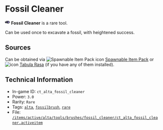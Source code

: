 # Fossil Cleaner

<img src="https://raw.githubusercontent.com/Ceterai/Enternia/main/items/active/alta/tools/brushes/fossil_cleaner/icon.png" alt="Fossil Cleaner icon" loading="lazy" height="16px" width="auto" /> **Fossil Cleaner** is a rare tool.

Can be used once to excavate a fossil, with heightened success.

## Sources

Can be obtained via <img src="https://raw.githubusercontent.com/Silverfeelin/Starbound-SpawnableItemPack/master/interface/sip/iconSmall.png" alt="Spawnable Item Pack icon" width="18" height="14"/> [Spawnable Item Pack](https://steamcommunity.com/sharedfiles/filedetails/?id=733665104) or <img src="https://steamuserimages-a.akamaihd.net/ugc/263843960696222713/3EC9A7C005541F7D577EBCB8C5736B4EFC9973D6/" alt="icon" width="8" height="12"/> [Tabula Rasa](https://community.playstarbound.com/resources/the-tabula-rasa.3222/) (if you have any of them installed).

## Technical Information

- In-game ID: `ct_alta_fossil_cleaner`
- Power: `3.0`
- Rarity: `Rare`
- Tags: [`alta`](https://ceterai.github.io/MyEnternia/Wiki/Tags/Alta), [`fossilbrush`](https://ceterai.github.io/MyEnternia/Wiki/Tags/Fossilbrush), [`rare`](https://ceterai.github.io/MyEnternia/Wiki/Tags/Rare)
- File: [`/items/active/alta/tools/brushes/fossil_cleaner/ct_alta_fossil_cleaner.activeitem`](https://github.com/Ceterai/Enternia/blob/main/items/active/alta/tools/brushes/fossil_cleaner/ct_alta_fossil_cleaner.activeitem)
